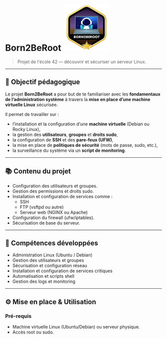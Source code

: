 # Born2BeRoot ![42 Badge](https://github.com/Julien-Quinodoz/42-project-badges/blob/main/badges/born2berootm.png)</a>

> Projet de l'école 42 — découvrir et sécuriser un serveur Linux.

---

## 🎯 Objectif pédagogique

Le projet **Born2BeRoot** a pour but de te familiariser avec les **fondamentaux de l’administration système** à travers la **mise en place d’une machine virtuelle Linux** sécurisée.

Il permet de travailler sur :

- l’installation et la configuration d’une **machine virtuelle** (Debian ou Rocky Linux),  
- la gestion des **utilisateurs**, **groupes** et **droits sudo**,  
- la configuration de **SSH** et des **pare-feux (UFW)**,  
- la mise en place de **politiques de sécurité** (mots de passe, sudo, etc.),  
- la surveillance du système via un **script de monitoring**.  

---

## 📚 Contenu du projet

- Configuration des utilisateurs et groupes.
- Gestion des permissions et droits sudo.
- Installation et configuration de services comme :
  - SSH
  - FTP (vsftpd ou autre)
  - Serveur web (NGINX ou Apache)
- Configuration du firewall (ufw/iptables).
- Sécurisation de base du serveur.

---

## 🧠 Compétences développées

- Administration Linux (Ubuntu / Debian)
- Gestion des utilisateurs et groupes
- Sécurisation et configuration réseau
- Installation et configuration de services critiques
- Automatisation et scripts shell
- Gestion des logs et monitoring

---

## ⚙️ Mise en place & Utilisation

### Pré-requis

- Machine virtuelle Linux (Ubuntu/Debian) ou serveur physique.
- Accès root ou sudo.


